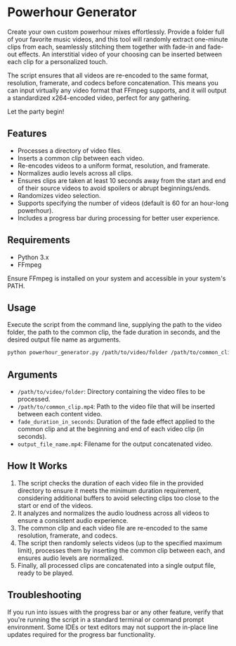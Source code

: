 # Powerhour Generator

Create your own custom powerhour mixes effortlessly. Provide a folder full of your favorite music videos, and this tool will randomly extract one-minute clips from each, seamlessly stitching them together with fade-in and fade-out effects. An interstitial video of your choosing can be inserted between each clip for a personalized touch.

The script ensures that all videos are re-encoded to the same format, resolution, framerate, and codecs before concatenation. This means you can input virtually any video format that FFmpeg supports, and it will output a standardized x264-encoded video, perfect for any gathering.

Let the party begin!

## Features

- Processes a directory of video files.
- Inserts a common clip between each video.
- Re-encodes videos to a uniform format, resolution, and framerate.
- Normalizes audio levels across all clips.
- Ensures clips are taken at least 10 seconds away from the start and end of their source videos to avoid spoilers or abrupt beginnings/ends.
- Randomizes video selection.
- Supports specifying the number of videos (default is 60 for an hour-long powerhour).
- Includes a progress bar during processing for better user experience.

## Requirements

- Python 3.x
- FFmpeg

Ensure FFmpeg is installed on your system and accessible in your system's PATH.

## Usage

Execute the script from the command line, supplying the path to the video folder, the path to the common clip, the fade duration in seconds, and the desired output file name as arguments.

```bash
python powerhour_generator.py /path/to/video/folder /path/to/common_clip.mp4 fade_duration_in_seconds output_file_name.mp4
```

## Arguments

- `/path/to/video/folder`: Directory containing the video files to be processed.
- `/path/to/common_clip.mp4`: Path to the video file that will be inserted between each content video.
- `fade_duration_in_seconds`: Duration of the fade effect applied to the common clip and at the beginning and end of each video clip (in seconds).
- `output_file_name.mp4`: Filename for the output concatenated video.

## How It Works

1. The script checks the duration of each video file in the provided directory to ensure it meets the minimum duration requirement, considering additional buffers to avoid selecting clips too close to the start or end of the videos.
2. It analyzes and normalizes the audio loudness across all videos to ensure a consistent audio experience.
3. The common clip and each video file are re-encoded to the same resolution, framerate, and codecs.
4. The script then randomly selects videos (up to the specified maximum limit), processes them by inserting the common clip between each, and ensures audio levels are normalized.
5. Finally, all processed clips are concatenated into a single output file, ready to be played.

## Troubleshooting

If you run into issues with the progress bar or any other feature, verify that you're running the script in a standard terminal or command prompt environment. Some IDEs or text editors may not support the in-place line updates required for the progress bar functionality.
